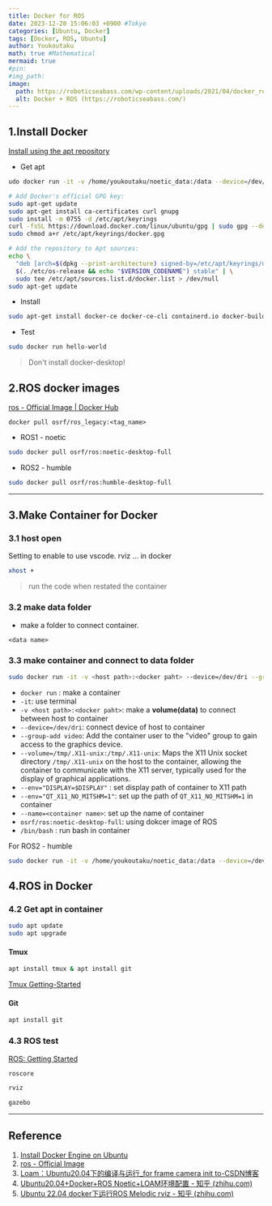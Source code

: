 ```yaml
---
title: Docker for ROS
date: 2023-12-20 15:06:03 +0900 #Tokyo
categories: [Ubuntu, Docker]
tags: [Docker, ROS, Ubuntu]
author: Youkoutaku
math: true #Mathematical
mermaid: true
#pin: 
#img_path: 
image:
  path: https://roboticseabass.com/wp-content/uploads/2021/04/docker_ros_banner-1.png
  alt: Docker + ROS (https://roboticseabass.com/)
---
```


## 1.Install Docker
[Install using the apt repository](https://docs.docker.com/engine/install/ubuntu/#install-using-the-repository)

- Get apt

```bash
udo docker run -it -v /home/youkoutaku/noetic_data:/data --device=/dev/dri --group-add video --volume=/tmp/.X11-unix:/tmp/.X11-unix  --env="DISPLAY=$DISPLAY" --env="QT_X11_NO_MITSHM=1" --name=noetic_ros osrf/ros:noetic-desktop-full  /bin/bash
```

```bash
# Add Docker's official GPG key:
sudo apt-get update
sudo apt-get install ca-certificates curl gnupg
sudo install -m 0755 -d /etc/apt/keyrings
curl -fsSL https://download.docker.com/linux/ubuntu/gpg | sudo gpg --dearmor -o /etc/apt/keyrings/docker.gpg
sudo chmod a+r /etc/apt/keyrings/docker.gpg
```

```bash
# Add the repository to Apt sources:
echo \
  "deb [arch=$(dpkg --print-architecture) signed-by=/etc/apt/keyrings/docker.gpg] https://download.docker.com/linux/ubuntu \
  $(. /etc/os-release && echo "$VERSION_CODENAME") stable" | \
  sudo tee /etc/apt/sources.list.d/docker.list > /dev/null
sudo apt-get update
```

- Install

```bash
sudo apt-get install docker-ce docker-ce-cli containerd.io docker-buildx-plugin docker-compose-plugin
```

- Test

```bash
sudo docker run hello-world
```

>Don't install docker-desktop!

##  2.ROS docker images
[ros - Official Image | Docker Hub](https://hub.docker.com/_/ros/)

`docker pull osrf/ros_legacy:<tag_name>`

- ROS1 - noetic

```bash
sudo docker pull osrf/ros:noetic-desktop-full
```
- ROS2 - humble

```bash
sudo docker pull osrf/ros:humble-desktop-full
```

---
## 3.Make Container for Docker
### 3.1 host open
Setting to enable to  use vscode. rviz ... in docker

```bash
xhost +
```
> run the code when restated the container 

### 3.2 make data folder
- make a folder to connect container.

`<data name>`

### 3.3 make container and connect to data folder
```bash
sudo docker run -it -v <host path>:<docker paht> --device=/dev/dri --group-add video --volume=/tmp/.X11-unix:/tmp/.X11-unix  --env="DISPLAY=$DISPLAY" --env="QT_X11_NO_MITSHM=1" --name=<container name> osrf/ros:noetic-desktop-full  /bin/bash
```
- `docker run` : make a container
- `-it`: use terminal
- `-v <host path>:<docker paht>`: make a **volume(data)** to connect between host to container
- `--device=/dev/dri`: connect device of host to container
- `--group-add video`: Add the container user to the "video" group to gain access to the graphics device.
- `--volume=/tmp/.X11-unix:/tmp/.X11-unix`: Maps the X11 Unix socket directory `/tmp/.X11-unix` on the host to the container, allowing the container to communicate with the X11 server, typically used for the display of graphical applications.
- `--env="DISPLAY=$DISPLAY"` : set display path of container to X11 path
- `--env="QT_X11_NO_MITSHM=1"`: set up the path of `QT_X11_NO_MITSHM=1` in container
- `--name=<container name>`: set up the name of container
- `osrf/ros:noetic-desktop-full`: using dokcer image of ROS
- `/bin/bash` : run bash in container

For ROS2 - humble
```bash
sudo docker run -it -v /home/youkoutaku/noetic_data:/data --device=/dev/dri --group-add video --volume=/tmp/.X11-unix:/tmp/.X11-unix  --env="DISPLAY=$DISPLAY" --env="QT_X11_NO_MITSHM=1" --name=humble_ros osrf/ros:humble-desktop-full  /bin/bash
```

## 4.ROS in Docker
### 4.2 Get apt in container 
```bash
sudo apt update
sudo apt upgrade
```

#### Tmux
```bash
apt install tmux & apt install git
```
[Tmux Getting-Started](https://github.com/tmux/tmux/wiki/Getting-Started)

#### Git
```bash
apt install git
```

### 4.3 ROS test
[ROS: Getting Started](https://www.ros.org/blog/getting-started/)

```bash
roscore
```

```bash
rviz
```

```bash
gazebo
```

---
## Reference
1. [Install Docker Engine on Ubuntu](https://docs.docker.com/engine/install/ubuntu/#install-using-the-repository)
2. [ros - Official Image](https://hub.docker.com/_/ros/)
3. [Loam：Ubuntu20.04下的编译与运行_for frame camera init to-CSDN博客](https://blog.csdn.net/weixin_44156680/article/details/117705830)
4. [Ubuntu20.04+Docker+ROS Noetic+LOAM环境配置 - 知乎 (zhihu.com)](https://zhuanlan.zhihu.com/p/552273212)
5. [Ubuntu 22.04 docker下运行ROS Melodic rviz - 知乎 (zhihu.com)](https://zhuanlan.zhihu.com/p/586391583)